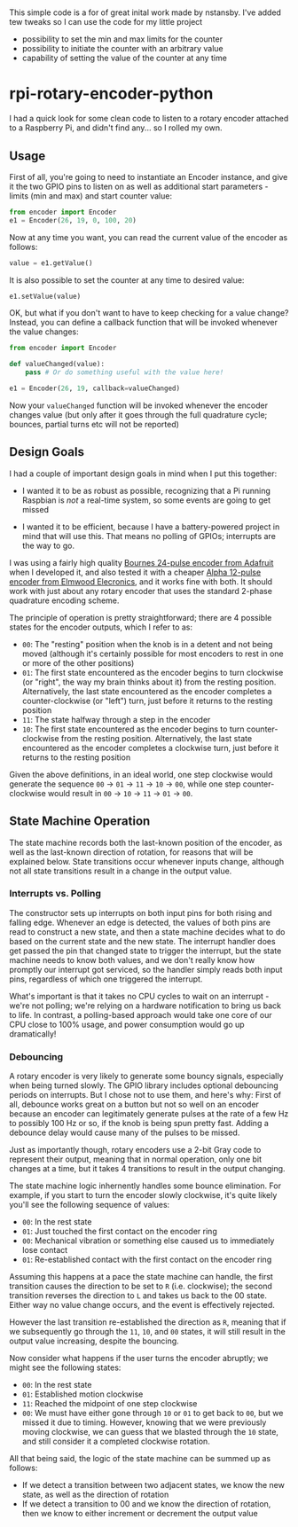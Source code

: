 # 
This simple code is a for of great inital work made by nstansby. I've added tew tweaks so I can use the code for my little project
* possibility to set the min and max limits for the counter
* possibility to initiate the counter with an arbitrary value
* capability of setting the value of the counter at any time

# rpi-rotary-encoder-python
I had a quick look for some clean code to listen to a rotary encoder attached to a Raspberry Pi, and didn't find any... so I rolled my own.

## Usage

First of all, you're going to need to instantiate an Encoder instance, and give it the two GPIO pins to listen on as well as additional start parameters - limits (min and max) and start counter value:

```python
from encoder import Encoder
e1 = Encoder(26, 19, 0, 100, 20)
```

Now at any time you want, you can read the current value of the encoder as follows:

```python
value = e1.getValue()
```

It is also possible to set the counter at any time to desired value:

```python
e1.setValue(value)
```

OK, but what if you don't want to have to keep checking for a value change?  Instead, you can define a callback function that will be invoked whenever the value changes:

```python
from encoder import Encoder

def valueChanged(value):
    pass # Or do something useful with the value here!

e1 = Encoder(26, 19, callback=valueChanged)
```
Now your `valueChanged` function will be invoked whenever the encoder changes value (but only after it goes through the full quadrature cycle; bounces, partial turns etc will not be reported)

## Design Goals
I had a couple of important design goals in mind when I put this together:

* I wanted it to be as robust as possible, recognizing that a Pi running Raspbian is *not* a real-time system, so some events are going to get missed

* I wanted it to be efficient, because I have a battery-powered project in mind that will use this.  That means no polling of GPIOs; interrupts are the way to go.

I was using a fairly high quality [Bournes 24-pulse encoder from Adafruit](https://www.adafruit.com/product/377) when I developed it, and also tested it with a cheaper [Alpha 12-pulse encoder from Elmwood Elecronics](https://elmwoodelectronics.ca/products/9117), and it works fine with both.  It should work with just about any rotary encoder that uses the standard 2-phase quadrature encoding scheme.

The principle of operation is pretty straightforward; there are 4 possible states for the encoder outputs, which I refer to as:

* `00`: The "resting" position when the knob is in a detent and not being moved (although it's certainly possible for most encoders to rest in one or more of the other positions)
* `01`: The first state encountered as the encoder begins to turn clockwise (or "right", the way my brain thinks about it) from the resting position.  Alternatively, the last state encountered as the encoder completes a counter-clockwise (or "left") turn, just before it returns to the resting position
* `11`: The state halfway through a step in the encoder
* `10`: The first state encountered as the encoder begins to turn counter-clockwise from the resting position.  Alternatively, the last state encountered as the encoder completes a clockwise turn, just before it returns to the resting position

Given the above definitions, in an ideal world, one step clockwise would generate the sequence `00` -> `01` -> `11` -> `10` -> `00`, while one step counter-clockwise would result in `00` -> `10` -> `11` -> `01` -> `00`.

## State Machine Operation

The state machine records both the last-known position of the encoder, as well as the last-known direction of rotation, for reasons that will be explained below.  State transitions occur whenever inputs change, although not all state transitions result in a change in the output value.  

### Interrupts vs. Polling

The constructor sets up interrupts on both input pins for both rising and falling edge.  Whenever an edge is detected, the values of both pins are read to construct a new state, and then a state machine decides what to do based on the current state and the new state.  The interrupt handler does get passed the pin that changed state to trigger the interrupt, but the state machine needs to know both values, and we don't really know how promptly our interrupt got serviced, so the handler simply reads both input pins, regardless of which one triggered the interrupt.

What's important is that it takes no CPU cycles to wait on an interrupt - we're not polling; we're relying on a hardware notification to bring us back to life.  In contrast, a polling-based approach would take one core of our CPU close to 100% usage, and power consumption would go up dramatically!

### Debouncing

A rotary encoder is very likely to generate some bouncy signals, especially when being turned slowly.  The GPIO library includes optional debouncing periods on interrupts.  But I chose not to use them, and here's why: First of all, debounce works great on a button but not so well on an encoder because an encoder can legitimately generate pulses at the rate of a few Hz to possibly 100 Hz or so, if the knob is being spun pretty fast.  Adding a debounce delay would cause many of the pulses to be missed.

Just as importantly though, rotary encoders use a 2-bit Gray code to represent their output, meaning that in normal operation, only one bit changes at a time, but it takes 4 transitions to result in the output changing.

The state machine logic inhernently handles some bounce elimination. For example, if you start to turn the encoder slowly clockwise, it's quite likely you'll see the following sequence of values:

* `00`: In the rest state
* `01`: Just touched the first contact on the encoder ring
* `00`: Mechanical vibration or something else caused us to immediately lose contact
* `01`: Re-established contact with the first contact on the encoder ring

Assuming this happens at a pace the state machine can handle, the first transition causes the direction to be set to `R` (i.e. clockwise); the second transition reverses the direction to `L` and takes us back to the 00 state.  Either way no value change occurs, and the event is effectively rejected.

However the last transition re-established the direction as `R`, meaning that if we subsequently go through the `11`, `10`, and `00` states, it will still result in the output value increasing, despite the bouncing.

Now consider what happens if the user turns the encoder abruptly; we might see the following states:

* `00`: In the rest state
* `01`: Established motion clockwise
* `11`: Reached the midpoint of one step clockwise
* `00`: We must have either gone through `10` or `01` to get back to `00`, but we missed it due to timing.  However, knowing that we were previously moving clockwise, we can guess that we blasted through the `10` state, and still consider it a completed clockwise rotation.

All that being said, the logic of the state machine can be summed up as follows:
* If we detect a transition between two adjacent states, we know the new state, as well as the direction of rotation
* If we detect a transition to 00 and we know the direction of rotation, then we know to either increment or decrement the output value
